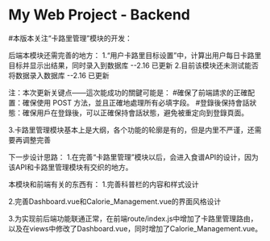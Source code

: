 # My Web Project - Backend

#本版本关注“卡路里管理”模块的开发：

后端本模块还需完善的地方：
1.“用户卡路里目标设置”中，计算出用户每日卡路里目标并显示出结果，同时录入到数据库
--2.16 已更新
2.目前该模块还未测试能否将数据录入数据库
--2.16 已更新

注：本次更新关键点——這次能成功的關鍵可能是：
    #確保了前端請求的正確配置：確保使用 POST 方法，並且正確地處理所有必填字段。
    #登錄後保持會話狀態：確保用戶在登錄後，可以正確保持會話狀態，避免被重定向到登錄頁面。

3.卡路里管理模块基本上是大纲，各个功能的轮廓是有的，但是内里不严谨，还需要再调整完善

下一步设计思路：
1.在完善“卡路里管理”模块以后，会进入食谱API的设计，因为该API和卡路里管理模块有交织的地方。


本模块和前端有关的东西有：
1.完善科普栏的内容和样式设计

2.完善Dashboard.vue和Calorie_Management.vue的界面风格设计

3.为实现前后端功能联通正常，在前端route/index.js中增加了卡路里管理路由，以及在views中修改了Dashboard.vue，同时增加了Calorie_Management.vue。